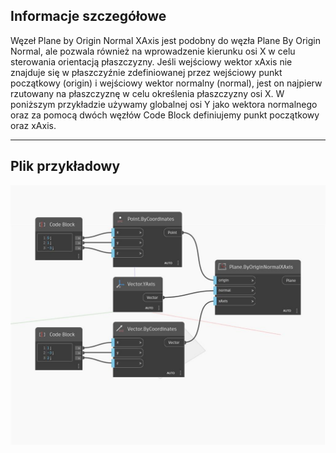 ## Informacje szczegółowe
Węzeł Plane by Origin Normal XAxis jest podobny do węzła Plane By Origin Normal, ale pozwala również na wprowadzenie kierunku osi X w celu sterowania orientacją płaszczyzny. Jeśli wejściowy wektor xAxis nie znajduje się w płaszczyźnie zdefiniowanej przez wejściowy punkt początkowy (origin) i wejściowy wektor normalny (normal), jest on najpierw rzutowany na płaszczyznę w celu określenia płaszczyzny osi X. W poniższym przykładzie używamy globalnej osi Y jako wektora normalnego oraz za pomocą dwóch węzłów Code Block definiujemy punkt początkowy oraz xAxis.
___
## Plik przykładowy

![ByOriginNormalXAxis](./Autodesk.DesignScript.Geometry.Plane.ByOriginNormalXAxis_img.jpg)

